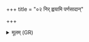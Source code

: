 +++
title = "०२ निर् ह्वयामि पर्णसादान्"

+++
<details><summary>मूलम् (GR)</summary>

+++(PSK 20.55.2)+++निर् ह्वयामि पर्णसादान्  
निर् उत् पुच्छाद् उ ते विषम् ।  
भूमिस् त उच्यते माता  
तस्यै ते नम इत् सृज ॥
</details>